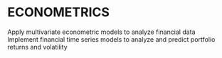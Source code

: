 # ECONOMETRICS
 
Apply multivariate econometric models to analyze financial data  
Implement financial time series models to analyze and predict portfolio returns and volatility
